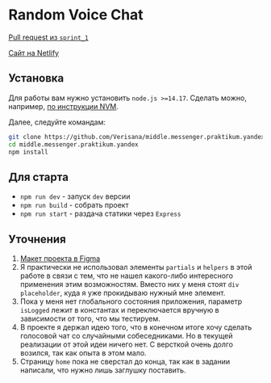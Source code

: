 # Random Voice Chat

[Pull request из `sprint_1`](https://github.com/Verisana/middle.messenger.praktikum.yandex/pull/3)

[Сайт на Netlify](https://pedantic-bhaskara-cd46dc.netlify.app/)

## Установка

Для работы вам нужно установить `node.js >=14.17`. Сделать можно, например, [по инструкции NVM](https://github.com/nvm-sh/nvm).

Далее, следуйте командам:

```bash
git clone https://github.com/Verisana/middle.messenger.praktikum.yandex.git
cd middle.messenger.praktikum.yandex
npm install
```

## Для старта

- `npm run dev` - запуск `dev` версии
- `npm run build` - собрать проект
- `npm run start` - раздача статики через `Express`

## Уточнения

1. [Макет проекта в Figma](https://www.figma.com/file/tZvytX2jR7z7Izp4tqxaqH/Praktikum-Messenger?node-id=3%3A18)
2. Я практически не использовал элементы `partials` и `helpers` в этой работе в связи с тем, что не нашел какого-либо интересного применения этим возможностям. Вместо них у меня стоят `div placeholder`, куда я уже прокидываю нужный мне элемент.
3. Пока у меня нет глобального состояния приложения, параметр `isLogged` лежит в константах и переключается вручную в зависимости от того, что мы тестируем.
4. В проекте я держал идею того, что в конечном итоге хочу сделать голосовой чат со случайными собеседниками. Но в текущей реализации от этой идеи ничего нет. С версткой очень долго возился, так как опыта в этом мало.
5. Страницу `home` пока не сверстал до конца, так как в задании написали, что нужно лишь заглушку поставить.